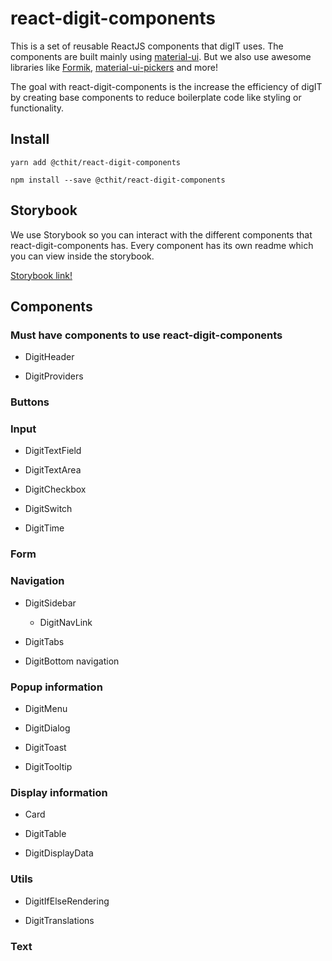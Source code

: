 # react-digit-components

This is a set of reusable ReactJS components that digIT uses. The components are built mainly using [material-ui](https://material-ui.com). But we also use awesome libraries like [Formik](https://jaredpalmer.com/formik), [material-ui-pickers](https://material-ui-pickers.firebaseapp.com/) and more!

The goal with react-digit-components is the increase the efficiency of digIT by creating base components to reduce boilerplate code like styling or functionality.

## Install

`yarn add @cthit/react-digit-components`

`npm install --save @cthit/react-digit-components`

## Storybook

We use Storybook so you can interact with the different components that react-digit-components has. Every component has its own readme which you can view inside the storybook.

[Storybook link!](http://cthit.github.io/react-digit-components)

## Components

### Must have components to use react-digit-components

- DigitHeader

- DigitProviders

### Buttons

### Input

- DigitTextField

- DigitTextArea

- DigitCheckbox

- DigitSwitch

- DigitTime

### Form

### Navigation

- DigitSidebar

  - DigitNavLink

- DigitTabs

- DigitBottom navigation

### Popup information

- DigitMenu

- DigitDialog

- DigitToast

- DigitTooltip

### Display information

- Card

- DigitTable

- DigitDisplayData

### Utils

- DigitIfElseRendering

- DigitTranslations

### Text
